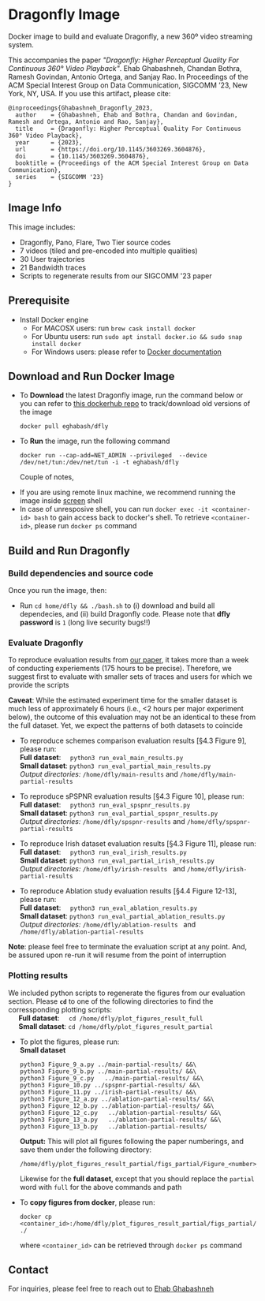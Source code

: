 # Dragonfly Image

Docker image to build and evaluate Dragonfly, a new 360º video streaming system.

This accompanies the paper *"Dragonfly: Higher Perceptual Quality For Continuous 360° Video Playback"*. Ehab Ghabashneh, Chandan Bothra, Ramesh Govindan, Antonio Ortega, and Sanjay Rao. In Proceedings of the ACM Special Interest Group on Data Communication, SIGCOMM ’23, New York, NY, USA. If you use this artifact, please cite: 

```
@inproceedings{Ghabashneh_Dragonfly_2023,
  author    = {Ghabashneh, Ehab and Bothra, Chandan and Govindan, Ramesh and Ortega, Antonio and Rao, Sanjay},
  title     = {Dragonfly: Higher Perceptual Quality For Continuous 360° Video Playback},
  year      = {2023},
  url       = {https://doi.org/10.1145/3603269.3604876},
  doi       = {10.1145/3603269.3604876},
  booktitle = {Proceedings of the ACM Special Interest Group on Data Communication},
  series    = {SIGCOMM '23}
}

```

## Image Info

This image includes:

- Dragonfly, Pano, Flare, Two Tier source codes
- 7 videos (tiled and pre-encoded into multiple qualities)
- 30 User trajectories
- 21 Bandwidth traces
- Scripts to regenerate results from our SIGCOMM '23 paper

## Prerequisite

- Install Docker engine
  - For MACOSX users: run `brew cask install docker`
  - For Ubuntu users: run `sudo apt install docker.io && sudo snap install docker`
  - For Windows users: please refer to [Docker documentation](https://docs.docker.com/desktop/install/windows-install/#install-docker-desktop-on-windows)

## Download and Run Docker Image

- To **Download** the latest Dragonfly image, run the command below or you can refer to [this dockerhub repo](https://hub.docker.com/r/eghabash/dfly/tags) to track/download old versions of the image
  ```
  docker pull eghabash/dfly
  ```
- To **Run** the image, run the following command
  ```
  docker run --cap-add=NET_ADMIN --privileged  --device /dev/net/tun:/dev/net/tun -i -t eghabash/dfly
  ```
  Couple of notes,

* If you are using remote linux machine, we recommend running the image inside [screen](https://linux.die.net/man/1/screen) shell
* In case of unresposive shell, you can run `docker exec -it <container-id> bash` to gain access back to docker's shell. To retrieve `<container-id>`, please run `docker ps` command

## Build and Run Dragonfly

### Build dependencies and source code 
Once you run the image, then:

- Run `cd home/dfly && ./bash.sh` to (i) download and build all dependecies, and (ii) build Dragonfly code. Please note that **dfly password** is `1` (long live security bugs!!)

### Evaluate Dragonfly

To reproduce evaluation results from [our paper](https://doi.org/10.1145/3603269.3604876), it takes more than a week of conducting experiements (175 hours to be precise). Therefore, we suggest first to evaluate with smaller sets of traces and users for which we provide the scripts

**Caveat**: While the estimated experiment time for the smaller dataset is much less of approximately 6 hours (i.e., <2 hours per major experiment below), the outcome of this evaluation may not be an identical to these from the full dataset. Yet, we expect the patterns of both datasets to coincide

- To reproduce schemes comparison evaluation results [§4.3 Figure 9], please run:<br/>
  **Full dataset**: &ensp;&nbsp; `python3 run_eval_main_results.py` <br/>
  **Small dataset**: `python3 run_eval_partial_main_results.py`<br/>
  _Output directories:_ `/home/dfly/main-results` and `/home/dfly/main-partial-results`
- To reproduce sPSPNR evaluation results [§4.3 Figure 10], please run:<br/>
  **Full dataset**: &ensp;&nbsp; `python3 run_eval_spspnr_results.py` <br/>
  **Small dataset**: `python3 run_eval_partial_spspnr_results.py`<br/>
  _Output directories:_ `/home/dfly/spspnr-results` and `/home/dfly/spspnr-partial-results`

- To reproduce Irish dataset evaluation results [§4.3 Figure 11], please run:<br/>
  **Full dataset**: &ensp;&nbsp; `python3 run_eval_irish_results.py` <br/>
  **Small dataset**: `python3 run_eval_partial_irish_results.py`<br/>
  _Output directories:_ `/home/dfly/irish-results ` and `/home/dfly/irish-partial-results `
- To reproduce Ablation study evaluation results [§4.4 Figure 12-13], please run:<br/>
  **Full dataset**: &ensp;&nbsp; `python3 run_eval_ablation_results.py` <br/>
  **Small dataset**: `python3 run_eval_partial_ablation_results.py`<br/>
  _Output directories:_ `/home/dfly/ablation-results ` and `/home/dfly/ablation-partial-results `

**Note**: please feel free to terminate the evaluation script at any point. And, be assured upon re-run it will resume from the point of interruption

### Plotting results

We included python scripts to regenerate the figures from our evaluation section. Please **`cd`** to one of the following directories to find the corressponding plotting scripts:<br/>
&ensp;&ensp;&ensp;**Full dataset**: &ensp;&nbsp; `cd /home/dfly/plot_figures_result_full` <br/>
&ensp;&ensp;&ensp;**Small dataset**: `cd /home/dfly/plot_figures_result_partial`<br/>

- To plot the figures, please run:<br/>
  **Small dataset**

  ```
  python3 Figure_9_a.py ../main-partial-results/ &&\
  python3 Figure_9_b.py ../main-partial-results/ &&\
  python3 Figure_9_c.py   ../main-partial-results/ &&\
  python3 Figure_10.py ../spspnr-partial-results/ &&\
  python3 Figure_11.py ../irish-partial-results/ &&\
  python3 Figure_12_a.py ../ablation-partial-results/ &&\
  python3 Figure_12_b.py ../ablation-partial-results/ &&\
  python3 Figure_12_c.py   ../ablation-partial-results/ &&\
  python3 Figure_13_a.py   ../ablation-partial-results/ &&\
  python3 Figure_13_b.py   ../ablation-partial-results/
  ```

  **Output:** This will plot all figures following the paper numberings, and save them under the following directory:

  ```
  /home/dfly/plot_figures_result_partial/figs_partial/Figure_<number>_partial.png
  ```

  Likewise for the **full dataset**, except that you should replace the `partial` word with `full` for the above commands and path

- To **copy figures from docker**, please run:
  ```
  docker cp <container_id>:/home/dfly/plot_figures_result_partial/figs_partial/ ./
  ```
  where `<container_id>` can be retrieved through `docker ps` command

## Contact

For inquiries, please feel free to reach out to [Ehab Ghabashneh](mailto:eghabash@purdue.edu)
